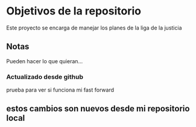 # Objetivos de la repositorio

Este proyecto se encarga de manejar los planes de la liga de la justicia


## Notas
Pueden hacer lo que quieran...
### Actualizado desde github
prueba para ver si funciona mi fast forward

## estos cambios son nuevos desde mi repositorio local